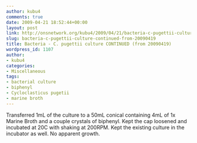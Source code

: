 ```yaml
---
author: kubu4
comments: true
date: 2009-04-21 18:52:44+00:00
layout: post
link: http://onsnetwork.org/kubu4/2009/04/21/bacteria-c-pugettii-culture-continued-from-20090419/
slug: bacteria-c-pugettii-culture-continued-from-20090419
title: Bacteria - C. pugettii culture CONTINUED (from 20090419)
wordpress_id: 1107
author:
- kubu4
categories:
- Miscellaneous
tags:
- bacterial culture
- biphenyl
- Cycloclasticus pugetii
- marine broth
---
```


Transferred 1mL of the culture to a 50mL conical containing 4mL of 1x Marine Broth and a couple crystals of biphenyl. Kept the cap loosened and incubated at 20C with shaking at 200RPM. Kept the existing culture in the incubator as well. No apparent growth.
